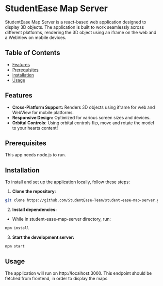 # StudentEase Map Server

StudentEase Map Server is a react-based web application designed to display 3D objects. The application is built to work seamlessly across different platforms, rendering the 3D object using an iframe on the web and a WebView on mobile devices.

## Table of Contents

- [Features](#features)
- [Prerequisites](#prerequisites)
- [Installation](#installation)
- [Usage](#usage)

## Features

- **Cross-Platform Support:** Renders 3D objects using iframe for web and WebView for mobile platforms.
- **Responsive Design:** Optimized for various screen sizes and devices.
- **Orbital Controls:** Using orbital controls flip, move and rotate the model to your hearts content!

## Prerequisites

This app needs node.js to run.

## Installation

To install and set up the application locally, follow these steps:

1. **Clone the repository:**

```bash
git clone https://github.com/StudentEase-Team/student-ease-map-server.git
```

2. **Install dependencies:**

- While in student-ease-map-server directory, run:

```bash
npm install
```

3. **Start the development server:**

```bash
npm start
```

## Usage

The application will run on http://localhost:3000. This endpoint should be fetched from frontend, in order to display the maps.